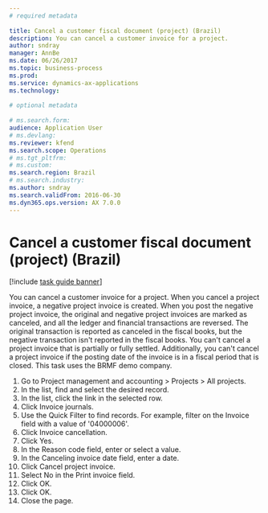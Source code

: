 ```yaml
--- 
# required metadata 
 
title: Cancel a customer fiscal document (project) (Brazil)
description: You can cancel a customer invoice for a project. 
author: sndray
manager: AnnBe 
ms.date: 06/26/2017
ms.topic: business-process 
ms.prod:  
ms.service: dynamics-ax-applications 
ms.technology:  
 
# optional metadata 
 
# ms.search.form:   
audience: Application User 
# ms.devlang:  
ms.reviewer: kfend
ms.search.scope: Operations 
# ms.tgt_pltfrm:  
# ms.custom:  
ms.search.region: Brazil
# ms.search.industry: 
ms.author: sndray
ms.search.validFrom: 2016-06-30 
ms.dyn365.ops.version: AX 7.0.0 
---
```

# Cancel a customer fiscal document (project) (Brazil)

[!include [task guide banner](../../includes/task-guide-banner.md)]

You can cancel a customer invoice for a project. When you cancel a project invoice, a negative project invoice is created. When you post the negative project invoice, the original and negative project invoices are marked as canceled, and all the ledger and financial transactions are reversed. The original transaction is reported as canceled in the fiscal books, but the negative transaction isn't reported in the fiscal books. You can't cancel a project invoice that is partially or fully settled. Additionally, you can't cancel a project invoice if the posting date of the invoice is in a fiscal period that is closed. This task uses the BRMF demo company.

1. Go to Project management and accounting > Projects > All projects.
2. In the list, find and select the desired record.
3. In the list, click the link in the selected row.
4. Click Invoice journals.
5. Use the Quick Filter to find records. For example, filter on the Invoice field with a value of '04000006'.
6. Click Invoice cancellation.
7. Click Yes.
8. In the Reason code field, enter or select a value.
9. In the Canceling invoice date field, enter a date.
10. Click Cancel project invoice.
11. Select No in the Print invoice field.
12. Click OK.
13. Click OK.
14. Close the page.

